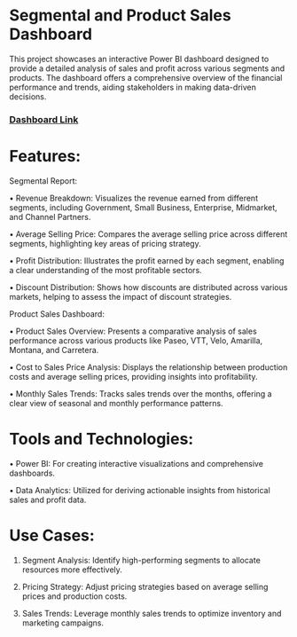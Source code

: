 # Segmental and Product Sales Dashboard

This project showcases an interactive Power BI dashboard designed to provide a detailed analysis of sales and profit across various segments and products. The dashboard offers a comprehensive overview of the financial performance and trends, aiding stakeholders in making data-driven decisions.

### [Dashboard Link](https://app.powerbi.com/view?r=eyJrIjoiMDQ5ODhjZGEtYWEwOS00NjczLWIwYjQtM2MxMmM3NzQzNDgxIiwidCI6ImRmODY3OWNkLWE4MGUtNDVkOC05OWFjLWM4M2VkN2ZmOTVhMCJ9&pageName=d23503e1d77a5efda6ce)

# Features:

Segmental Report:

•	Revenue Breakdown: Visualizes the revenue earned from different segments, including Government, Small Business, Enterprise, Midmarket, and Channel Partners.

•	Average Selling Price: Compares the average selling price across different segments, highlighting key areas of pricing strategy.

•	Profit Distribution: Illustrates the profit earned by each segment, enabling a clear understanding of the most profitable sectors.

•	Discount Distribution: Shows how discounts are distributed across various markets, helping to assess the impact of discount strategies.

Product Sales Dashboard:

•	Product Sales Overview: Presents a comparative analysis of sales performance across various products like Paseo, VTT, Velo, Amarilla, Montana, and Carretera.

•	Cost to Sales Price Analysis: Displays the relationship between production costs and average selling prices, providing insights into profitability.

•	Monthly Sales Trends: Tracks sales trends over the months, offering a clear view of seasonal and monthly performance patterns.

# Tools and Technologies:

•	Power BI: For creating interactive visualizations and comprehensive dashboards.

•	Data Analytics: Utilized for deriving actionable insights from historical sales and profit data.

# Use Cases:

1.	Segment Analysis: Identify high-performing segments to allocate resources more effectively.

2.	Pricing Strategy: Adjust pricing strategies based on average selling prices and production costs.

3.	Sales Trends: Leverage monthly sales trends to optimize inventory and marketing campaigns.

